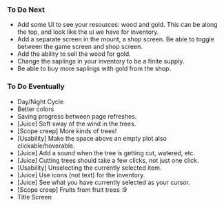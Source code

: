 ### To Do Next ###
- Add some UI to see your resources: wood and gold. This can be along the top, and look like the ui we have for inventory.
- Add a separate screen in the mount, a shop screen. Be able to toggle between the game screen and shop screen.
- Add the ability to sell the wood for gold.
- Change the saplings in your inventory to be a finite supply.
- Be able to buy more saplings with gold from the shop.

### To Do Eventually ###
- Day/Night Cycle
- Better colors
- Saving progress between page refreshes.
- [Juice] Soft sway of the wind in the trees.
- [Scope creep] More kinds of trees!
- [Usability] Make the space above an empty plot also clickable/hoverable.
- [Juice] Add a sound when the tree is getting cut, watered, etc.
- [Juice] Cutting trees should take a few clicks, not just one click.
- [Usability] Unselecting the currently selected item.
- [Juice] Use icons (not text) for the inventory.
- [Juice] See what you have currently selected as your cursor.
- [Scope creep] Fruits from fruit trees :9
- Title Screen
